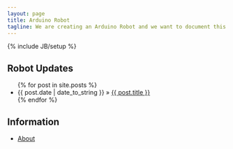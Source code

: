 ```yaml
---
layout: page
title: Arduino Robot
tagline: We are creating an Arduino Robot and we want to document this!
---
```


{% include JB/setup %}
    
## Robot Updates

<ul class="posts">
  {% for post in site.posts %}
    <li><span>{{ post.date | date_to_string }}</span> &raquo; <a href="{{ post.url }}">{{ post.title }}</a></li>
  {% endfor %}
</ul>

## Information
<ul>
    <li><a href="{{site.baseurl}}/about/">About</a></li>
</ul>
